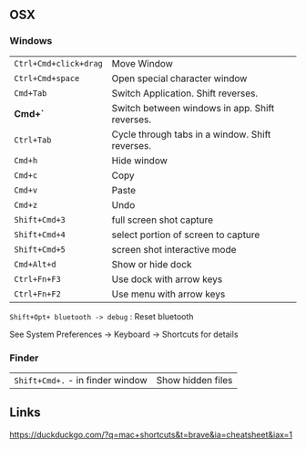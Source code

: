 ## OSX

### Windows

|                       |                                                 |
| --                    | --                                              |
| `Ctrl+Cmd+click+drag` | Move Window                                     |
| `Ctrl+Cmd+space`      | Open special character window                   |
| `Cmd+Tab`             | Switch Application. Shift reverses.             |
| **Cmd+`**             | Switch between windows in app. Shift reverses.  |
| `Ctrl+Tab`            | Cycle through tabs in a window. Shift reverses. |
| `Cmd+h`               | Hide window                                     |
| `Cmd+c`               | Copy                                            |
| `Cmd+v`               | Paste                                           |
| `Cmd+z`               | Undo                                            |
| `Shift+Cmd+3`         | full screen shot capture                        |
| `Shift+Cmd+4`         | select portion of screen to capture             |
| `Shift+Cmd+5`         | screen shot interactive mode                    |
| `Cmd+Alt+d`           | Show or hide dock                               |
| `Ctrl+Fn+F3`          | Use dock with arrow keys                        |
| `Ctrl+Fn+F2`          | Use menu with arrow keys                        |

`Shift+Opt+ bluetooth -> debug`
: Reset bluetooth

See System Preferences -> Keyboard -> Shortcuts for details

### Finder

|                                  |                   |
| --                               | --                |
| `Shift+Cmd+.` - in finder window | Show hidden files |

## Links

https://duckduckgo.com/?q=mac+shortcuts&t=brave&ia=cheatsheet&iax=1
